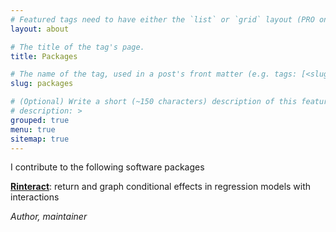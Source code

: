 ```yaml
---
# Featured tags need to have either the `list` or `grid` layout (PRO only).
layout: about

# The title of the tag's page.
title: Packages

# The name of the tag, used in a post's front matter (e.g. tags: [<slug>]).
slug: packages

# (Optional) Write a short (~150 characters) description of this featured tag.
# description: >
grouped: true
menu: true
sitemap: true
---
```


I contribute to the following software packages

<a href="https://github.com/jonfoong/Rinteract/" target='_blank'>**Rinteract**</a>: return and graph conditional effects in regression models with interactions <br>

*Author, maintainer*<br>

